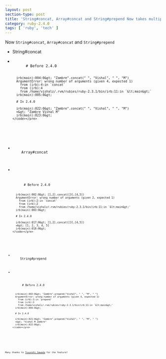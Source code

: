 ```yaml
---
layout: post
section-type: post
title: 'String#concat, Array#concat and String#prepend Now takes multiple arguments.'
category: ruby-2.4.0
tags: [ 'ruby', 'tech' ]
---
```

Now <code>String#concat</code>, <code>Array#concat</code> and <code>String#prepend</code>
<ul class='list-unstyled text-left content'>
  <li>
    String#concat
  </li>
  <li>
    <pre><code data-trim class="yaml">
      # Before 2.4.0

      irb(main):004:0&gt; "Zambre".concat(" ", "Vishal", " ", "M")
      ArgumentError: wrong number of arguments (given 4, expected 1)
        from (irb):4:in `concat`
        from (irb):4
        from /home/vishalz/.rvm/rubies/ruby-2.3.1/bin/irb:11:in `&lt;main&gt;`
      irb(main):005:0&gt;

      # In 2.4.0

      irb(main):022:0&gt; "Zambre".concat(" ", "Vishal", " ", "M")
      =&gt; "Zambre Vishal M"
      irb(main):023:0&gt;
    </code></pre>
  </li>
  <li>
    Array#concat
  </li>
  <li>
    <pre><code data-trim class="yaml">
      # Before 2.4.0

      irb(main):002:0&gt; [1,2].concat([3],[4,5])
      ArgumentError: wrong number of arguments (given 2, expected 1)
        from (irb):2:in `concat'
        from (irb):2
        from /home/vishalz/.rvm/rubies/ruby-2.3.1/bin/irb:11:in `&lt;main&gt;'
      irb(main):003:0&gt;

      # In 2.4.0

      irb(main):017:0&gt; [1,2].concat([3],[4,5])
      =&gt; [1, 2, 3, 4, 5]
      irb(main):018:0&gt;
    </code></pre>
  </li>
  <li>
    String#prepend
  </li>
  <li>
    <pre><code data-trim class="yaml">
      # Before 2.4.0

      irb(main):003:0&gt; "Zambre".prepend("Vishal", " ", "M", " ")
      ArgumentError: wrong number of arguments (given 4, expected 1)
      	from (irb):3:in `prepend'
      	from (irb):3
      	from /home/vishalz/.rvm/rubies/ruby-2.3.1/bin/irb:11:in `&lt;main&gt;'
      irb(main):004:0&gt;

      # In 2.4.0

      irb(main):021:0&gt; "Zambre".prepend("Vishal", " ", "M", " ")
      =&gt; "Vishal M Zambre"
      irb(main):022:0&gt;
    </code></pre>
  </li>
</ul>
<small>Many thanks to <a target="_blank" href='https://bugs.ruby-lang.org/issues/12333'>Tsuyoshi Sawada</a> for the feature!</small>
